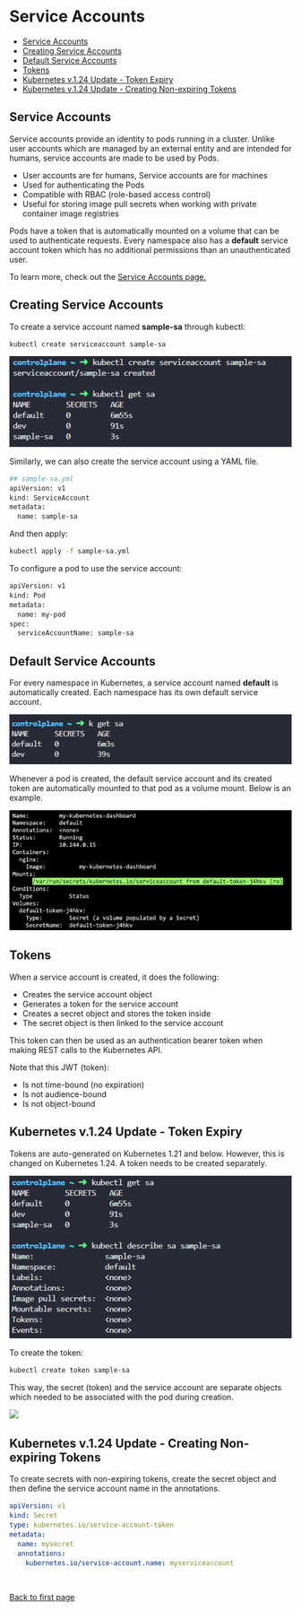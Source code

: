 
# Service Accounts 

  - [Service Accounts](#service-accounts)
  - [Creating Service Accounts](#creating-service-accounts)
  - [Default Service Accounts](#default-service-accounts)
  - [Tokens](#tokens)
  - [Kubernetes v.1.24 Update - Token Expiry](#kubernetes-v124-update---token-expiry)
  - [Kubernetes v.1.24 Update - Creating Non-expiring Tokens](#kubernetes-v124-update---creating-non-expiring-tokens)



## Service Accounts 

Service accounts provide an identity to pods running in a cluster. Unlike user accounts which are managed by an external entity and are intended for humans, service accounts are made to be used by Pods.

- User accounts are for humans, Service accounts are for machines 
- Used for authenticating the Pods
- Compatible with RBAC (role-based access control)
- Useful for storing image pull secrets when working with private container image registries

Pods have a token that is automatically mounted on a volume that can be used to authenticate requests. Every namespace also has a **default** service account token which has no additional permissions than an unauthenticated user.

To learn more, check out the [Service Accounts page.](https://kubernetes.io/docs/reference/access-authn-authz/service-accounts-admin/)

## Creating Service Accounts 

To create a service account named **sample-sa** through kubectl:

```bash
kubectl create serviceaccount sample-sa 
```

![](../../Images/k8s-security-create-sa-sample-sa.png)

Similarly, we can also create the service account using a YAML file. 

```bash
## sample-sa.yml
apiVersion: v1
kind: ServiceAccount
metadata:
  name: sample-sa
```

And then apply:

```bash
kubectl apply -f sample-sa.yml 
```

To configure a pod to use the service account:

```bash
apiVersion: v1
kind: Pod
metadata:
  name: my-pod
spec:
  serviceAccountName: sample-sa
```


## Default Service Accounts 

For every namespace in Kubernetes, a service account named **default** is automatically created. Each namespace has its own default service account. 

![](../../Images/k8s-security-default-svc-account-created-every-namespace.png)

Whenever a pod is created, the default service account and its created token are automatically mounted to that pod as a volume mount. Below is an example.

![](../../Images/default-svc-accounts-auto-mounted.png)



## Tokens 

When a service account is created, it does the following:

- Creates the service account object
- Generates a token for the service account
- Creates a secret object and stores the token inside 
- The secret object is then linked to the service account 

This token can then be used as an authentication bearer token when making REST calls to the Kubernetes API.

Note that this JWT (token):

- Is not time-bound (no expiration)
- Is not audience-bound 
- Is not object-bound 

## Kubernetes v.1.24 Update - Token Expiry 

Tokens are auto-generated on Kubernetes 1.21 and below. However, this is changed on Kubernetes 1.24. A token needs to be created separately. 

![](../../Images/k8s-security-update-124.png)

To create the token:

```bash
kubectl create token sample-sa 
```

This way, the secret (token) and the service account are separate objects which needed to be associated with the pod during creation. 

![](../../Images/k8s-security-create-separate-token.png)

## Kubernetes v.1.24 Update - Creating Non-expiring Tokens

To create secrets with non-expiring tokens, create the secret object and then define the service account name in the annotations. 

```yaml 
apiVersion: v1
kind: Secret
type: kubernetes.io/service-account-token
metadata:
  name: mysecret
  annotations:
    kubernetes.io/service-account.name: myserviceaccount
```





<br>

[Back to first page](../../README.md#kubernetes-security)

